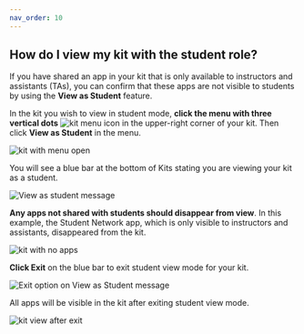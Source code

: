 ```yaml
---
nav_order: 10
---
```


## How do I view my kit with the student role?<br>

If you have shared an app in your kit that is only available to instructors and assistants (TAs), you can confirm that these apps are not visible to students by using the **View as Student** feature.

In the kit you wish to view in student mode, **click the menu with three vertical dots** ![kit menu icon](images/image_38.png) in the upper-right corner of your kit.  Then click **View as Student** in the menu.

![kit with menu open](images/image_39.png)

You will see a blue bar at the bottom of Kits stating you are viewing your kit as a student.

![View as student message](images/image_40.png)

**Any apps not shared with students should disappear from view**.  In this example, the Student Network app, which is only visible to instructors and assistants, disappeared from the kit.

![kit with no apps](images/image_41.png)

**Click Exit** on the blue bar to exit student view mode for your kit.

![Exit option on View as Student message](images/image_42.png)

All apps will be visible in the kit after exiting student view mode.

![kit view after exit](images/image_43.png)
